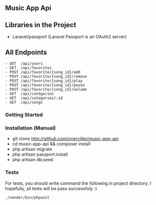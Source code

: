 
## Music App Api

## Libraries in the Project
 - Laravel/passport (Laravel Passport is an OAuth2 server)

## All Endpoints
```
- GET  /api/users
- GET  /api/favorites
- POST /api/favorite/{song_id}/add
- POST /api/favorite/{song_id}/remove
- POST /api/favorite/{song_id}/play
- POST /api/favorite/{song_id}/pause
- POST /api/favorite/{song_id}/volume
- GET  /api/categories
- GET  /api/categories/:id
- GET  /api/songs 

```

### Getting Started

### Installation (Manual)
- git clone http://github.com/onerciller/music-app-api    
- cd music-app-api && composer install 
- php artisan migrate 
- php artisan passport:install 
- php artisan db:seed

### Tests 
For tests, you should write command the following in project directory. 
I hopefully, all tests will be pass successfuly :)

``` 
./vendor/bin/phpunit 
```
